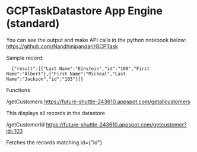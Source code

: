 # GCPTaskDatastore App Engine (standard)

You can see the output and make API calls in the python notebook below:
https://github.com/Nandhinipandari/GCPTask

Sample record:

      {"result":[{"Last Name":"Einstein","id":"100","First Name":"Albert"},{"First Name":"Micheal","Last Name":"Jackson","id":"103"}]}

Functions

/getCustomers
https://future-shuttle-243610.appspot.com/getallcustomers


This displays all records in the datastore

/getCustomerId
https://future-shuttle-243610.appspot.com/getcustomer?id=103


Fetches the records matching id={"id"}
